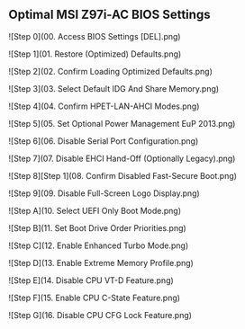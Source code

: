 ## Optimal MSI Z97i-AC BIOS Settings

![Step 0](00. Access BIOS Settings [DEL].png)

![Step 1](01. Restore (Optimized) Defaults.png)

![Step 2](02. Confirm Loading Optimized Defaults.png)

![Step 3](03. Select Default IDG And Share Memory.png)

![Step 4](04. Confirm HPET-LAN-AHCI Modes.png)

![Step 5](05. Set Optional Power Management EuP 2013.png)

![Step 6](06. Disable Serial Port Configuration.png)

![Step 7](07. Disable EHCI Hand-Off (Optionally Legacy).png)

![Step 8][Step 1](08. Confirm Disabled Fast-Secure Boot.png)

![Step 9](09. Disable Full-Screen Logo Display.png)

![Step A](10. Select UEFI Only Boot Mode.png)

![Step B](11. Set Boot Drive Order Priorities.png)

![Step C](12. Enable Enhanced Turbo Mode.png)

![Step D](13. Enable Extreme Memory Profile.png)

![Step E](14. Disable CPU VT-D Feature.png)

![Step F](15. Enable CPU C-State Feature.png)

![Step G](16. Disable CPU CFG Lock Feature.png)
